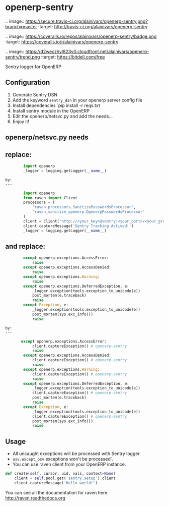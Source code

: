 openerp-sentry
==============

.. image:: https://secure.travis-ci.org/alainivars/openerp-sentry.png?branch=master
   :target: http://travis-ci.org/alainivars/openerp-sentry

.. image:: https://coveralls.io/repos/alainivars/openerp-sentry/badge.png
   :target: https://coveralls.io/r/alainivars/openerp-sentry

.. image:: https://d2weczhvl823v0.cloudfront.net/alainivars/openerp-sentry/trend.png
   :target: https://bitdeli.com/free


Sentry logger for OpenERP

Configuration
-------------

1. Generate Sentry DSN
2. Add the keyword `sentry_dsn` in your openerp server config file
3. Install dependencies `pip install -r reqs.txt
4. Install sentry module in the OpenERP
5. Edit the openerp/netsvc.py and add the needs...
6. Enjoy it!


openerp/netsvc.py needs
-----------------------

replace:
--------
```python
        import openerp
        _logger = logging.getLogger(__name__)
```
    by:
    ---
```python
        import openerp
        from raven import Client
        processors = (
            'raven.processors.SanitizePasswordsProcessor',
            'raven_sanitize_openerp.OpenerpPasswordsProcessor'
        )
        client = Client('http://<your_key>@sentry:<your_port>/<your_group_in_sentry>', processors=processors)
        client.captureMessage('Sentry Tracking Actived!')
        _logger = logging.getLogger(__name__)
```
and replace:
------------
```python
        except openerp.exceptions.AccessError:
            raise
        except openerp.exceptions.AccessDenied:
            raise
        except openerp.exceptions.Warning:
            raise
        except openerp.exceptions.DeferredException, e:
            _logger.exception(tools.exception_to_unicode(e))
            post_mortem(e.traceback)
            raise
        except Exception, e:
            _logger.exception(tools.exception_to_unicode(e))
            post_mortem(sys.exc_info())
            raise
```
    by:
    ---
```python
       except openerp.exceptions.AccessError:
            client.captureException() # openerp-sentry
            raise
        except openerp.exceptions.AccessDenied:
            client.captureException() # openerp-sentry
            raise
        except openerp.exceptions.Warning:
            client.captureException() # openerp-sentry
            raise
        except openerp.exceptions.DeferredException, e:
            _logger.exception(tools.exception_to_unicode(e))
            client.captureException() # openerp-sentry
            post_mortem(e.traceback)
            raise
        except Exception, e:
            _logger.exception(tools.exception_to_unicode(e))
            client.captureException() # openerp-sentry
            post_mortem(sys.exc_info())
            raise
```
Usage
-----

* All uncaught exceptions will be processed with Sentry logger.
* `osv.except_osv` exceptions won't be processed`.
* You can use raven client from your OpenERP instance.

```python
def create(self, cursor, uid, vals, context=None)
    client = self.pool.get('sentry.setup').client
    client.captureMessage('Hello world!')
```

You can see all the documentation for raven here: http://raven.readthedocs.org
